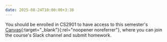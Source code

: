 ```yaml
---
date: 2025-08-24T10:00:00+3:30
---
```

<!-- Enroll in CS2901 on [my.harvard.edu](https://my.harvard.edu){:target="_blank"}{:rel="noopener noreferrer"}  -->
<!-- to access [Canvas](https://canvas.harvard.edu/courses/136071){:target="_blank"}{:rel="noopener noreferrer"},  -->
<!-- where you can join the course's Slack channel and submit homework. -->
<!-- You should be enrolled in CS2902 to have access to this semester's [Canvas](https://canvas.harvard.edu/courses/143199){:target="_blank"}{:rel="noopener noreferrer"}. We'll use the same Slack channel as last semester for announcements. -->
You should be enrolled in CS2901 to have access to this semester's [Canvas](https://canvas.harvard.edu/courses/154136){:target="_blank"}{:rel="noopener noreferrer"}, where you can join the course's Slack channel and submit homework.